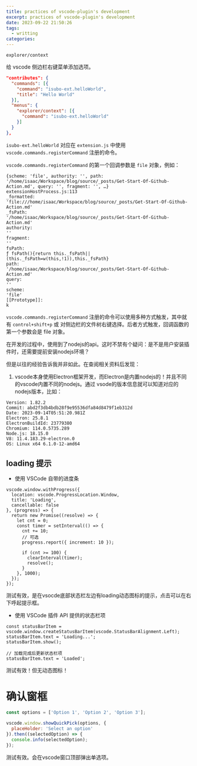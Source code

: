 ```yaml
---
title: practices of vscode-plugin's development
excerpt: practices of vscode-plugin's development
date: 2023-09-22 21:50:26
tags:
  - writting
categories:
---
```


`explorer/context`

给 vscode 侧边栏右键菜单添加选项。

```json
"contributes": {
  "commands": [{
    "command": "isubo-ext.helloWorld",
    "title": "Hello World"
  }],
  "menus": {
    "explorer/context": [{
      "command": "isubo-ext.helloWorld"
    }]
  }
},
```

`isubo-ext.helloWorld` 对应在 `extension.js` 中使用 `vscode.commands.registerCommand` 注册的命令。

`vscode.commands.registerCommand` 的第一个回调参数是 `file` 对象，例如：

```shell
{scheme: 'file', authority: '', path: '/home/isaac/Workspace/blog/source/_posts/Get-Start-Of-Github-Action.md', query: '', fragment: '', …}
extensionHostProcess.js:113
_formatted:
'file:///home/isaac/Workspace/blog/source/_posts/Get-Start-Of-Github-Action.md'
_fsPath:
'/home/isaac/Workspace/blog/source/_posts/Get-Start-Of-Github-Action.md'
authority:
''
fragment:
''
fsPath:
ƒ fsPath(){return this._fsPath||(this._fsPath=w(this,!1)),this._fsPath}
path:
'/home/isaac/Workspace/blog/source/_posts/Get-Start-Of-Github-Action.md'
query:
''
scheme:
'file'
[[Prototype]]:
k
```

`vscode.commands.registerCommand` 注册的命令可以使用多种方式触发，其中就有 `control+shift+p` 或 对侧边栏的文件树右键选择。后者方式触发，回调函数的第一个参数会是 file 对象。

在开发的过程中，使用到了nodejs的api。这时不禁有个疑问：是不是用户安装插件时，还需要提前安装nodejs环境？

但是以往的经验告诉我并非如此。在查阅相关资料后发现：

1. vscode本身使用Electron框架开发，而Electron是内置nodejs的！并且不同的vscode内置不同的nodejs。通过 vsode的版本信息就可以知道对应的nodejs版本，比如：

```shell
Version: 1.82.2
Commit: abd2f3db4bdb28f9e95536dfa84d8479f1eb312d
Date: 2023-09-14T05:51:20.981Z
Electron: 25.8.1
ElectronBuildId: 23779380
Chromium: 114.0.5735.289
Node.js: 18.15.0
V8: 11.4.183.29-electron.0
OS: Linux x64 6.1.0-12-amd64
```

## loading 提示

- 使用 VSCode 自带的进度条

```shell
vscode.window.withProgress({
  location: vscode.ProgressLocation.Window,
  title: 'Loading',
  cancellable: false
}, (progress) => {
  return new Promise((resolve) => {
    let cnt = 0;
    const timer = setInterval(() => {
      cnt += 10;
      // 可选
      progress.report({ increment: 10 });

      if (cnt >= 100) {
        clearInterval(timer);
        resolve();
      }
    }, 1000);
  });
});
```

测试有效，是在vsocde底部状态栏左边有loading动态图标的提示，点击可以在右下呼起提示框。

- 使用 VSCode 插件 API 提供的状态栏项

```shell
const statusBarItem = vscode.window.createStatusBarItem(vscode.StatusBarAlignment.Left);
statusBarItem.text = 'Loading...';
statusBarItem.show();

// 加载完成后更新状态栏项
statusBarItem.text = 'Loaded';
```

测试有效！但无动态图标！

# 确认窗框

```js
const options = ['Option 1', 'Option 2', 'Option 3'];

vscode.window.showQuickPick(options, {
  placeHolder: 'Select an option'
}).then((selectedOption) => {
  console.info(selectedOption);
});
```

测试有效。会在vscode窗口顶部弹出单选项。

